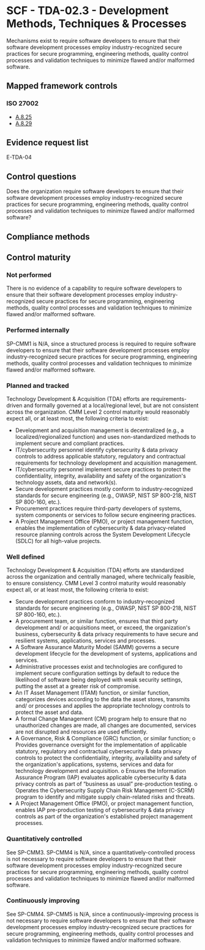 # SCF - TDA-02.3 - Development Methods, Techniques & Processes
Mechanisms exist to require software developers to ensure that their software development processes employ industry-recognized secure practices for secure programming, engineering methods, quality control processes and validation techniques to minimize flawed and/or malformed software.
## Mapped framework controls
### ISO 27002
- [A.8.25](../iso27002/a-8.md#a825)
- [A.8.29](../iso27002/a-8.md#a829)

## Evidence request list
E-TDA-04

## Control questions
Does the organization require software developers to ensure that their software development processes employ industry-recognized secure practices for secure programming, engineering methods, quality control processes and validation techniques to minimize flawed and/or malformed software?

## Compliance methods


## Control maturity
### Not performed
There is no evidence of a capability to require software developers to ensure that their software development processes employ industry-recognized secure practices for secure programming, engineering methods, quality control processes and validation techniques to minimize flawed and/or malformed software.

### Performed internally
SP-CMM1 is N/A, since a structured process is required to require software developers to ensure that their software development processes employ industry-recognized secure practices for secure programming, engineering methods, quality control processes and validation techniques to minimize flawed and/or malformed software.

### Planned and tracked
Technology Development & Acquisition (TDA) efforts are requirements-driven and formally governed at a local/regional level, but are not consistent across the organization. CMM Level 2 control maturity would reasonably expect all, or at least most, the following criteria to exist:
- Development and acquisition management is decentralized (e.g., a localized/regionalized function) and uses non-standardized methods to implement secure and compliant practices.
- IT/cybersecurity personnel identify cybersecurity & data privacy controls to address applicable statutory, regulatory and contractual requirements for technology development and acquisition management.
- IT/cybersecurity personnel implement secure practices to protect the confidentiality, integrity, availability and safety of the organization's technology assets, data and network(s).
- Secure development practices mostly conform to industry-recognized standards for secure engineering (e.g., OWASP, NIST SP 800-218, NIST SP 800-160, etc.).
- Procurement practices require third-party developers of systems, system components or services to follow secure engineering practices.
- A Project Management Office (PMO), or project management function, enables the implementation of cybersecurity & data privacy-related resource planning controls across the System Development Lifecycle (SDLC) for all high-value projects.

### Well defined
Technology Development & Acquisition (TDA) efforts are standardized across the organization and centrally managed, where technically feasible, to ensure consistency. CMM Level 3 control maturity would reasonably expect all, or at least most, the following criteria to exist:
- Secure development practices conform to industry-recognized standards for secure engineering (e.g., OWASP, NIST SP 800-218, NIST SP 800-160, etc.).
- A procurement team, or similar function, ensures that third party development and/ or acquisitions meet, or exceed, the organization's business, cybersecurity & data privacy requirements to have secure and resilient systems, applications, services and processes.
- A Software Assurance Maturity Model (SAMM) governs a secure development lifecycle for the development of systems, applications and services.
- Administrative processes exist and technologies are configured to implement secure configuration settings by default to reduce the likelihood of software being deployed with weak security settings, putting the asset at a greater risk of compromise.
- An IT Asset Management (ITAM) function, or similar function, categorizes devices according to the data the asset stores, transmits and/ or processes and applies the appropriate technology controls to protect the asset and data.
- A formal Change Management (CM) program help to ensure that no unauthorized changes are made, all changes are documented, services are not disrupted and resources are used efficiently.
- A Governance, Risk & Compliance (GRC) function, or similar function;
o	Provides governance oversight for the implementation of applicable statutory, regulatory and contractual cybersecurity & data privacy controls to protect the confidentiality, integrity, availability and safety of the organization's applications, systems, services and data for technology development and acquisition.
o	Ensures the Information Assurance Program (IAP) evaluates applicable cybersecurity & data privacy controls as part of “business as usual” pre-production testing.
o	Operates the Cybersecurity Supply Chain Risk Management (C-SCRM) program to identify and mitigate supply chain-related risks and threats.
- A Project Management Office (PMO), or project management function, enables IAP pre-production testing of cybersecurity & data privacy controls as part of the organization's established project management processes.

### Quantitatively controlled
See SP-CMM3. SP-CMM4 is N/A, since a quantitatively-controlled process is not necessary to require software developers to ensure that their software development processes employ industry-recognized secure practices for secure programming, engineering methods, quality control processes and validation techniques to minimize flawed and/or malformed software.

### Continuously improving
See SP-CMM4. SP-CMM5 is N/A, since a continuously-improving process is not necessary to require software developers to ensure that their software development processes employ industry-recognized secure practices for secure programming, engineering methods, quality control processes and validation techniques to minimize flawed and/or malformed software.
